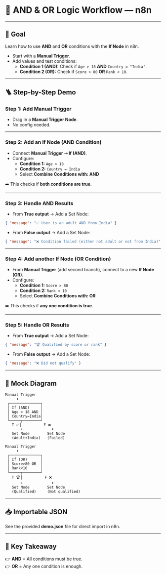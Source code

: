 # 🔗 AND & OR Logic Workflow — n8n

---

## 🎯 Goal

Learn how to use **AND** and **OR** conditions with the **If Node** in n8n.  
- Start with a **Manual Trigger**.  
- Add values and test conditions:  
  - **Condition 1 (AND):** Check if `Age > 18` **AND** `Country = "India"`.  
  - **Condition 2 (OR):** Check if `Score > 80` **OR** `Rank < 10`.  

---

## 🪜 Step-by-Step Demo

### Step 1: Add Manual Trigger
- Drag in a **Manual Trigger Node**.  
- No config needed.  

---

### Step 2: Add an If Node (AND Condition)
- Connect **Manual Trigger ➝ If (AND)**.  
- Configure:
  - **Condition 1:** `Age > 18`  
  - **Condition 2:** `Country = India`  
  - Select **Combine Conditions with: AND**  

➡️ This checks if **both conditions are true**.

---

### Step 3: Handle AND Results
- From **True output** → Add a Set Node:
```json
{ "message": "✅ User is an adult AND from India" }
```
- From **False output** → Add a Set Node:
```json
{ "message": "❌ Condition failed (either not adult or not from India)" }
```

---

### Step 4: Add another If Node (OR Condition)
- From **Manual Trigger** (add second branch), connect to a new **If Node (OR)**.  
- Configure:
  - **Condition 1:** `Score > 80`  
  - **Condition 2:** `Rank < 10`  
  - Select **Combine Conditions with: OR**  

➡️ This checks if **any one condition is true**.

---

### Step 5: Handle OR Results
- From **True output** → Add a Set Node:
```json
{ "message": "🏆 Qualified by score or rank" }
```
- From **False output** → Add a Set Node:
```json
{ "message": "❌ Did not qualify" }
```

---

## 🔄 Mock Diagram

```
Manual Trigger
     ⬇
 ┌──────────────┐
 │ If (AND)     │
 │ Age > 18 AND │
 │ Country=India│
 └─────┬────────┘
   T ✅│          F ❌
       ⬇             ⬇
   Set Node        Set Node
   (Adult+India)   (Failed)

Manual Trigger
     ⬇
 ┌──────────────┐
 │ If (OR)      │
 │ Score>80 OR  │
 │ Rank<10      │
 └─────┬────────┘
   T 🏆│          F ❌
       ⬇             ⬇
   Set Node        Set Node
   (Qualified)     (Not qualified)
```

---

## 📥 Importable JSON

See the provided **demo.json** file for direct import in n8n.

---

## 📝 Key Takeaway

👉 **AND** = All conditions must be true.  
👉 **OR** = Any one condition is enough.  
